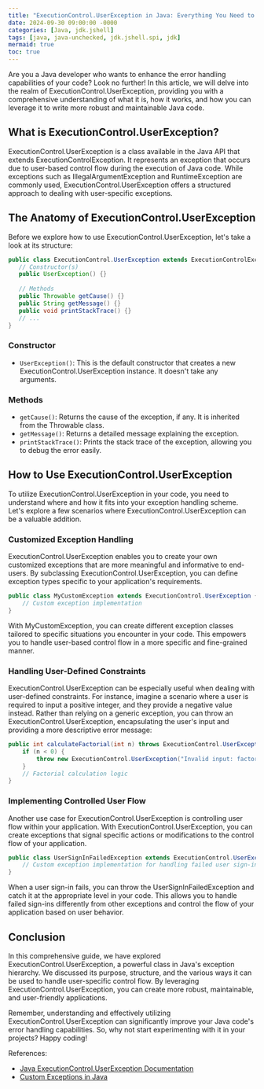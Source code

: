 ```yaml
---
title: "ExecutionControl.UserException in Java: Everything You Need to Know"
date: 2024-09-30 09:00:00 -0000
categories: [Java, jdk.jshell]
tags: [java, java-unchecked, jdk.jshell.spi, jdk]
mermaid: true
toc: true
---
```



Are you a Java developer who wants to enhance the error handling capabilities of your code? Look no further! In this article, we will delve into the realm of ExecutionControl.UserException, providing you with a comprehensive understanding of what it is, how it works, and how you can leverage it to write more robust and maintainable Java code.

## What is ExecutionControl.UserException?

ExecutionControl.UserException is a class available in the Java API that extends ExecutionControlException. It represents an exception that occurs due to user-based control flow during the execution of Java code. While exceptions such as IllegalArgumentException and RuntimeException are commonly used, ExecutionControl.UserException offers a structured approach to dealing with user-specific exceptions.

## The Anatomy of ExecutionControl.UserException

Before we explore how to use ExecutionControl.UserException, let's take a look at its structure:

```java
public class ExecutionControl.UserException extends ExecutionControlException {
   // Constructor(s)
   public UserException() {}
   
   // Methods
   public Throwable getCause() {}
   public String getMessage() {}
   public void printStackTrace() {}
   // ...
}
```

### Constructor
- `UserException()`: This is the default constructor that creates a new ExecutionControl.UserException instance. It doesn't take any arguments.

### Methods
- `getCause()`: Returns the cause of the exception, if any. It is inherited from the Throwable class.
- `getMessage()`: Returns a detailed message explaining the exception.
- `printStackTrace()`: Prints the stack trace of the exception, allowing you to debug the error easily.

## How to Use ExecutionControl.UserException

To utilize ExecutionControl.UserException in your code, you need to understand where and how it fits into your exception handling scheme. Let's explore a few scenarios where ExecutionControl.UserException can be a valuable addition.

### Customized Exception Handling

ExecutionControl.UserException enables you to create your own customized exceptions that are more meaningful and informative to end-users. By subclassing ExecutionControl.UserException, you can define exception types specific to your application's requirements.

```java
public class MyCustomException extends ExecutionControl.UserException {
    // Custom exception implementation
}
```
With MyCustomException, you can create different exception classes tailored to specific situations you encounter in your code. This empowers you to handle user-based control flow in a more specific and fine-grained manner.

### Handling User-Defined Constraints

ExecutionControl.UserException can be especially useful when dealing with user-defined constraints. For instance, imagine a scenario where a user is required to input a positive integer, and they provide a negative value instead. Rather than relying on a generic exception, you can throw an ExecutionControl.UserException, encapsulating the user's input and providing a more descriptive error message:

```java
public int calculateFactorial(int n) throws ExecutionControl.UserException {
    if (n < 0) {
        throw new ExecutionControl.UserException("Invalid input: factorial can only be calculated for positive integers");
    }
    // Factorial calculation logic
}
```

### Implementing Controlled User Flow

Another use case for ExecutionControl.UserException is controlling user flow within your application. With ExecutionControl.UserException, you can create exceptions that signal specific actions or modifications to the control flow of your application.

```java
public class UserSignInFailedException extends ExecutionControl.UserException {
    // Custom exception implementation for handling failed user sign-ins
}
```

When a user sign-in fails, you can throw the UserSignInFailedException and catch it at the appropriate level in your code. This allows you to handle failed sign-ins differently from other exceptions and control the flow of your application based on user behavior.

## Conclusion

In this comprehensive guide, we have explored ExecutionControl.UserException, a powerful class in Java's exception hierarchy. We discussed its purpose, structure, and the various ways it can be used to handle user-specific control flow. By leveraging ExecutionControl.UserException, you can create more robust, maintainable, and user-friendly applications.

Remember, understanding and effectively utilizing ExecutionControl.UserException can significantly improve your Java code's error handling capabilities. So, why not start experimenting with it in your projects? Happy coding!

References:
- [Java ExecutionControl.UserException Documentation](https://docs.oracle.com/en/java/javase/11/docs/api/java.base/java/lang/invoke/ExecutionControl.UserException.html)
- [Custom Exceptions in Java](https://www.baeldung.com/java-custom-exceptions)